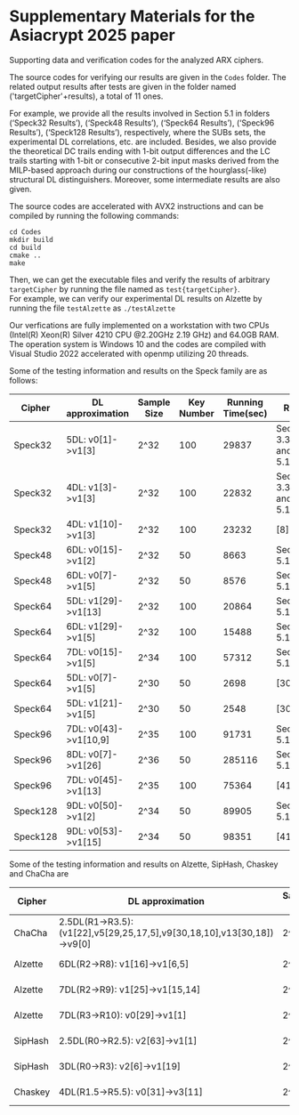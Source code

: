 # Supplementary Materials for the Asiacrypt 2025 paper
Supporting data and verification codes for the analyzed ARX ciphers.


The source codes for verifying our results are given in the `Codes` folder. 
The related output results after tests are given in the folder named ('targetCipher'+results), a total of 11 ones.
 

For example, we provide all the results involved in Section 5.1 in folders (‘Speck32 Results’), (‘Speck48 Results’), (‘Speck64 Results’), (‘Speck96 Results’), (‘Speck128 Results’), respectively, where the SUBs sets, the experimental DL correlations, etc. are included. Besides, we also provide the theoretical DC trails ending with 1-bit output differences and the LC trails starting with 1-bit or consecutive 2-bit input masks derived from the MILP-based approach during our constructions of the hourglass(-like) structural DL distinguishers. Moreover, some intermediate results are also given. 

The source codes are accelerated with AVX2 instructions and can be compiled by running the following commands:
```
cd Codes
mkdir build
cd build
cmake ..
make
```
Then, we can get the executable files and verify the results of arbitrary `targetCipher` by running the file named as `test{targetCipher}`.  
For example, we can verify our experimental DL results on Alzette by running the file `testAlzette` as
``
./testAlzette
``

Our verfications are fully implemented on a workstation with two CPUs (Intel(R) Xeon(R) Silver 4210 CPU @2.20GHz 2.19 GHz) and 64.0GB RAM. The operation system is Windows 10 and the codes are compiled with Visual Studio 2022 accelerated with openmp utilizing 20 threads.

Some of the testing information and results on the Speck family are as follows:

|Cipher |DL approximation |Sample Size|   Key Number|Running Time(sec)|Ref.
|----|----|----|----|----|----|
|Speck32 |   5DL: v0[1]->v1[3]|       2^32  |         100  |   29837  |     Section 3.3 and 5.1|
|Speck32 |   4DL: v1[3]->v1[3]|       2^32  |         100  |   22832  |     Section 3.3 and 5.1|
|Speck32 |   4DL: v1[10]->v1[3] |     2^32 |          100   |        23232 |        [8]
|Speck48 |   6DL: v0[15]->v1[2]|     2^32 |           50 |          8663    |    Section 5.1|
|Speck48 |   6DL: v0[7]->v1[5]|     2^32 |           50 |          8576    |    Section 5.1|
|Speck64  |  5DL: v1[29]->v1[13]   |  2^32  |         100 |          20864  |     Section 5.1|
|Speck64   | 6DL: v1[29]->v1[5]   |   2^32   |        100    |       15488    |   Section 5.1|
|Speck64  |  7DL: v0[15]->v1[5]      |2^34    |       100     |      57312    |   Section 5.1|
|Speck64 |   5DL: v0[7]->v1[5]      | 2^30     |       50    |       2698     |     [30]|
|Speck64  |  5DL: v1[21]->v1[5]      |2^30   |         50     |      2548     |     [30]|
|Speck96   | 7DL: v0[43]->v1[10,9]   |2^35       |    100          | 91731   |    Section 5.1|
|Speck96    |8DL: v0[7]->v1[26]      |2^36      |      50    |       285116 |     Section 5.1  |
|Speck96  |  7DL: v0[45]->v1[13]  |   2^35   |        100   |        75364    |     [41]  |
|Speck128  | 9DL: v0[50]->v1[2]   |   2^34        |    50        |  89905     |  Section 5.1 |
|Speck128  | 9DL: v0[53]->v1[15]     |2^34     |       50     |      98351   |      [41] |  

 Some of the testing information and results on Alzette, SipHash, Chaskey and ChaCha are
 
|Cipher |DL approximation |Sample Size| Running Time(sec)|Ref.
|----|----|----|----|----|
|ChaCha | 2.5DL(R1->R3.5): (v1[22],v5[29,25,17,5],v9[30,18,10],v13[30,18])->v9[0]|   2^43|  1893940 | Section 6.1|
|Alzette | 6DL(R2->R8): v1[16]->v1[6,5] |     2^34  |         983  |    Section 5.2|
|Alzette | 7DL(R2->R9): v1[25]->v1[15,14] |   2^38  |        16659  |   Section 5.2|
|Alzette | 7DL(R3->R10): v0[29]->v1[1]  |     2^34  |        1074   |  Section 5.2|
|SipHash | 2.5DL(R0->R2.5): v2[63]->v1[1] |   2^25  |         5.5   |   Section 5.3|
|SipHash | 3DL(R0->R3): v2[6]->v1[19]  |      2^25  |          6   |    Section 5.3|
|Chaskey | 4DL(R1.5->R5.5): v0[31]->v3[11] |   2^34  |         1702 |   Section 5.4 |
